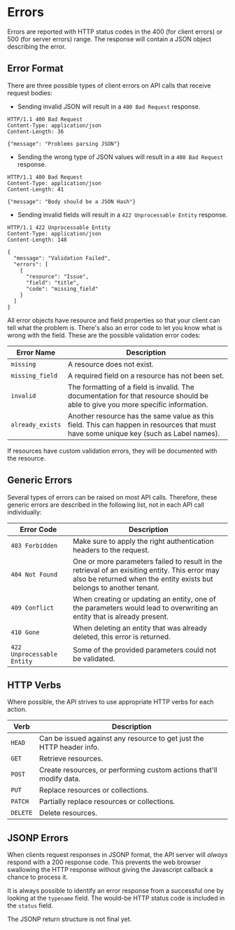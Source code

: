 # Errors

Errors are reported with HTTP status codes in the 400 (for client errors) or 500 (for server errors) range. The response will contain a JSON object describing the error.

## Error Format

There are three possible types of client errors on API calls that
receive request bodies:

* Sending invalid JSON will result in a `400 Bad Request` response.

```http
HTTP/1.1 400 Bad Request
Content-Type: application/json
Content-Length: 36

{"message": "Problems parsing JSON"}
```

* Sending the wrong type of JSON values will result in a
  `400 Bad Request` response.

```http
HTTP/1.1 400 Bad Request
Content-Type: application/json
Content-Length: 41

{"message": "Body should be a JSON Hash"}
```

* Sending invalid fields will result in a `422 Unprocessable Entity`
  response.

```http
HTTP/1.1 422 Unprocessable Entity
Content-Type: application/json
Content-Length: 148

{
  "message": "Validation Failed",
  "errors": [
    {
      "resource": "Issue",
      "field": "title",
      "code": "missing_field"
    }
  ]
}
```

All error objects have resource and field properties so that your client
can tell what the problem is.  There's also an error code to let you
know what is wrong with the field.  These are the possible validation error
codes:

Error Name       | Description
-----------------|------------
`missing`        | A resource does not exist.
`missing_field`  | A required field on a resource has not been set.
`invalid`        | The formatting of a field is invalid.  The documentation for that resource should be able to give you more specific information.
`already_exists` | Another resource has the same value as this field.  This can happen in resources that must have some unique key (such as Label names).

If resources have custom validation errors, they will be documented with the resource.

## Generic Errors

Several types of errors can be raised on most API calls. Therefore,
these generic errors are described in the following list, not in each
API call individually:

Error Code                 | Description
---------------------------|-----------------------------------------------------------------------------------------------------------------------------------------------------------------------
`403 Forbidden`            | Make sure to apply the right authentication headers to the request.
`404 Not Found`            | One or more parameters failed to result in the retrieval of an exisiting entity. This error may also be returned when the entity exists but belongs to another tenant.
`409 Conflict`             | When creating or updating an entity, one of the parameters would lead to overwriting an entity that is already present.
`410 Gone`                 | When deleting an entity that was already deleted, this error is returned.
`422 Unprocessable Entity` | Some of the provided parameters could not be validated.


## HTTP Verbs

Where possible, the API strives to use appropriate HTTP verbs for each action.

Verb     | Description
---------|------------
`HEAD`   | Can be issued against any resource to get just the HTTP header info.
`GET`    | Retrieve resources.
`POST`   | Create resources, or performing custom actions that'll modify data.
`PUT`    | Replace resources or collections.
`PATCH`  | Partially replace resources or collections.
`DELETE` | Delete resources.

## JSONP Errors

When clients request responses in JSONP format, the API server will *always* respond with a 200 response code. This prevents the web browser swallowing the HTTP response without giving the Javascript callback a chance to process it.

It is always possible to identify an error response from a successful one by looking at the `typename` field. The would-be HTTP status code is included in the `status` field.

<div class="alert alert-danger">
  <p>The JSONP return structure is not final yet.</p>
</div>
